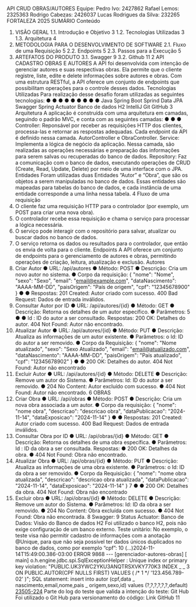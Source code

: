 API CRUD OBRAS/AUTORES
Equipe:
Pedro Ivo: 2427862
Rafael Lemos: 2325363
Rodrigo Cabezas: 2426037
Lucas Rodrigues da Silva: 232265
FORTALEZA
2025
SUMÁRIO
Conteúdo
1. VISÃO GERAL
1.1. Introdução e Objetivo 3
1.2. Tecnologias Utilizadas 3
1.3. Arquitetura 4
2. METODOLOGIA PARA O DESENVOLVIMENTO DE SOFTWARE
2.1. Fluxo de uma Requisição 5
2.2. Endpoints 5
2.3. Passos para a Execução 5
3. ARTEFATOS DO PRODUTO
3.1. Swagger 9
3.2. Github 11
2
API CADASTRO OBRAS E AUTORES
A API foi desenvolvida com intenção de gerenciar autores e suas respectivas obras. Ela
permite que o cliente registre, liste, edite e delete informações sobre autores e obras.
Com uma estrutura RESTful, a API oferece um conjunto de endpoints que possibilitam
operações para o controle desses dados.
Tecnologias Utilizadas
Para realização desse desafio foram utilizadas as seguintes tecnologias:
●
●
●
●
●
●
●
●
●
Java
Spring Boot
Sprind Data JPA
Swagger
Spring Actuator
Banco de dados H2
IntelliJ
Git
GitHub
3
Arquitetura
A aplicação é construída com uma arquitetura em camadas, seguindo o padrão
MVC, e conta com as seguintes camadas:
●
●
●
Controller: Reponsável por receber as requisições HTTP dos clientes,
processa-las e retornar as respostas adequadas. Cada endpoint da
API é definido nessa camada.
AutorController e ObraController.
Service: Implementa a lógica de negócio da aplicação. Nessa camada,
são realizadas as operações necessárias e preparação das informações
para serem salvas ou recuperadas do banco de dados.
Repository: Faz a comunicação com o banco de dados,
executando operações de CRUD (Create, Read, Update, Delete)
por meio de uma interface com o JPA.
Entidades
Foram utilizadas duas Entidades “Autor” e “Obra”, que são os objetos a serem
manipuladas no banco de dados. Essas entidades são mapeadas para tabelas
do banco de dados, e cada instância de uma entidade corresponde a uma
linha
nessa tabela.
4
Fluxo de uma requisição
1. O cliente faz uma requisição HTTP para o controlador (por
exemplo, um POST para criar uma nova obra).
2. O controlador recebe essa requisição e chama o serviço para
processar a lógica necessária.
3. O serviço pode interagir com o repositório para salvar, atualizar ou
buscar dados no banco de dados.
4. O serviço retorna os dados ou resultados para o controlador, que
então os envia de volta para o cliente.
Endpoints
A API oferece um conjunto de endpoints para o gerenciamento de autores e
obras, permitindo operações de criação, leitura, atualização e exclusão.
Autores
1. Criar Autor
●
URL: /api/autores
●
Método: POST
●
Descrição: Cria um novo autor no sistema.
●
Corpo da requisição:
{
"nome": "Nome",
"sexo": "Sexo",
"email": "email@example.com",
"dataNascimento": "AAAA-MM-DD",
"paisOrigem": "País de origem",
"cpf": "12345678900"
}
●
●
Respostas:
201 Created: Autor criado com sucesso.
400 Bad Request: Dados de entrada inválidos.
2. Consultar Autor por ID
●
URL: /api/autores/{id}
●
Método: GET
●
Descrição: Retorna os detalhes de um autor específico.
●
Parâmetros:
5
●
●
Id : ID do autor a ser
consultado. Respostas:
200 OK: Detalhes do autor.
404 Not Found: Autor não encontrado.
3. Atualizar Autor
●
URL: /api/autores/{id}
●
Método: PUT
●
Descrição: Atualiza as informações de um autor existente.
●
Parâmetros:
o Id: ID do autor a ser removido.
●
Corpo da Requisição:
{
"nome": "Nome atualizado",
"sexo": "Sexo Atualizado",
"email": "email@atualizado.com",
"dataNascimento": "AAAA-MM-DD",
"paisOrigem": "País atualizado",
"cpf": "12345678902"
}
●
●
200 OK: Detalhes do autor.
404 Not Found: Autor não encontrado
4. Excluir Autor
●
URL: /api/autores/{id}
●
Método: DELETE
●
Descrição: Remove um autor do Sistema.
●
Parâmetros:
Id: ID do autor a ser removido.
●
204 No Content: Autor excluído com sucesso.
●
404 Not Found: Autor não encontrado.
6
OBRAS
1. Criar Obra
●
URL: /api/obras
●
Método: POST
●
Descrição: Cria um nova obra associada a um autor.
●
Corpo da requisição:
{
"nome": "nome obra",
"descricao": "descricao obra",
"dataPublicacao": "2024-11-14",
"dataExposicao": "2024-11-14"
}
●
●
Respostas:
201 Created: Autor criado com sucesso.
400 Bad Request: Dados de entrada inválidos.
5. Consultar Obra por ID
●
URL: /api/obras/{id}
●
Método: GET
●
Descrição: Retorna os detalhes de uma obra específica.
●
Parâmetros:
Id : ID da obra a ser consultada.
Respostas:
●
200 OK: Detalhes da obra.
●
404 Not Found: Obra não encontrado.
6. Atualizar Obra
●
URL: /api/obras/{id}
●
Método: PUT
●
Descrição: Atualiza as informações de uma obra existente.
●
Parâmetros:
o Id: ID da obra a ser removido.
●
Corpo da Requisição:
{
"nome": "nome obra atualizada",
"descricao": "descricao obra atualizada",
"dataPublicacao": "2024-11-14",
"dataExposicao": "2024-11-14"
}
7
●
●
200 OK: Detalhes da obra.
404 Not Found: Obra não encontrado
7. Excluir obra
●
URL: /api/obras/{id}
●
Método: DELETE
●
Descrição: Remove um autor do Sistema.
●
Parâmetros:
Id: ID da obra a ser removido.
●
204 No Content: Obra excluída com sucesso.
●
404 Not Found: Obra não encontrada.
8
Swagger:
9
Status Actuator:
Banco de Dados: Visão do Banco de dados H2
Foi utilizado o banco H2, pois não exige configuração de um banco externo.
Teste unitário:
No exemplo, o teste visa não permitir cadastro de informações com a
anotação @Unique, para que não seja possível ter dados únicos duplicados
no banco de dados, como por exemplo “cpf”:
10
(...)2024-11-14T15:49:00.386-03:00 ERROR 9868 --- [gerenciador-autores-obras] [ main]
o.h.engine.jdbc.spi.SqlExceptionHelper : Unique index or primary key violation:
"PUBLIC.UK3YWC2YKU3ANQTRSXVKY770K3
INDEX
_
_
3 ON PUBLIC.AUTOR(CPF NULLS FIRST) VALUES ( /* 1 */
'123.456.789-
02' )"; SQL statement:
insert into autor (cpf,data
_
nascimento,email,nome,pais
_
origem,sexo,id) values (?,?,?,?,?,?,default) [23505-224](..)
Parte do log do teste que valida a intenção do teste:
Git Hub
Foi utilizado o Git Hub para versionamento do código:
Link GitHub
11